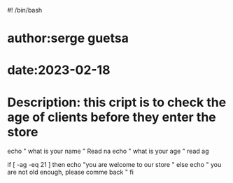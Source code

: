 #! /bin/bash
# author:serge guetsa
# date:2023-02-18
# Description: this cript is to check the age of clients before they enter the store

echo " what is your name "
Read na
echo " what is your age "
read ag

if [ -ag -eq 21 ]
then
echo "you are welcome to our store "
else
echo " you are not old enough, please comme back "
fi